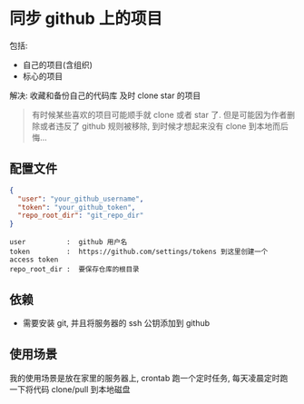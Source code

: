 # 同步 github 上的项目

包括:
* 自己的项目(含组织)
* 标心的项目

解决:
收藏和备份自己的代码库
及时 clone star 的项目

> 有时候某些喜欢的项目可能顺手就 clone 或者 star 了. 但是可能因为作者删除或者违反了 github 规则被移除, 到时候才想起来没有 clone 到本地而后悔...

## 配置文件

```json
{
  "user": "your_github_username",
  "token": "your_github_token",
  "repo_root_dir": "git_repo_dir"
}
```

```text
user          :  github 用户名
token         :  https://github.com/settings/tokens 到这里创建一个 access token
repo_root_dir :  要保存仓库的根目录
```

## 依赖

* 需要安装 git, 并且将服务器的 ssh 公钥添加到 github

## 使用场景

我的使用场景是放在家里的服务器上, crontab 跑一个定时任务, 每天凌晨定时跑一下将代码 clone/pull 到本地磁盘
